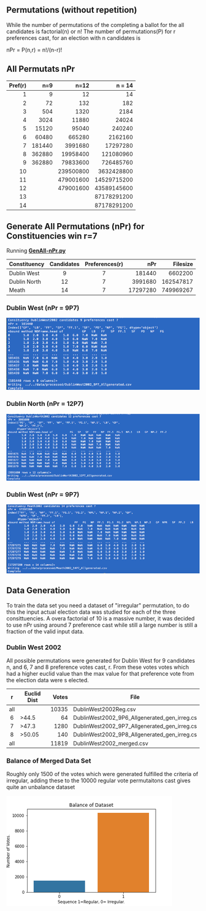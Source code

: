 ## Permutations (without repetition)
While the number of permutations of the completing a ballot for the all candidates is factorial(n) or
n!
The number of permutations(P) for r preferences cast, for an election with n candidates is

nPr = P(n,r) = n!/(n-r)!

## All Permutats nPr 

Pref(r)	| n=9	 | n=12	     | n = 14
------: |------: |---------: |-----------:
1	| 9	 | 12	     | 14
2	| 72	 | 132	     |  182
3	| 504	 | 1320	     |  2184
4	| 3024	 | 11880     |	24024
5	| 15120	 | 95040     |	240240
6	| 60480	 | 665280    |	2162160
7	| 181440 | 3991680   |	17297280
8	| 362880 | 19958400  |	121080960
9	| 362880 | 79833600  |	726485760
10	|        | 239500800 |  3632428800
11	|        | 479001600 | 14529715200
12	|        | 479001600 | 43589145600
13	|        |           | 87178291200
14	|        |	     | 87178291200

## Generate All Permutations (nPr) for Constituencies win r=7
Running **[GenAll-nPr.py](/python/py/GenAll-nPr.py)**

Constituency | Candidates | Preferences(r) |    nPr   | Filesize
-------------|:----------:| :------------: | -------: | ---------:
Dublin West  |      9     |      7         |   181440 |   6602200
Dublin North |     12     |      7         |  3991680 | 162547817
Meath        |     14     |      7         | 17297280 | 749969267


### Dublin West (nPr = 9P7)
![Dublin West Run](/images/RunGenAll-9P7.png)

### Dublin North (nPr = 12P7)
![Dublin North Run](/images/RunGenAll-12P7.png)

### Dublin West (nPr = 9P7)
![Meath Run](/images/RunGenAll-14P7.png)
## Data Generation
To train the data set you need a dataset of "irregular" permutation, to do this the input actual election data was studied for each of the three consittuencies. A overa factorial of 10 is a massive number, it was decided to use nPr using around 7 preference cast while still a large number is still a fraction of the valid input data.

### Dublin West 2002
All possible permutations were generated for Dublin West for 9 candidates n, and 6, 7 and 8 preference votes cast, r. From
these votes votes which had a higher euclid value than the max value for that preference vote from the election data were s
elected.

r   | Euclid Dist | Votes | File
:--:|-------------|------:| -------------------------------------------
all |             | 10335 | DublinWest2002Reg.csv
 6  | >44.5       | 64    | DublinWest2002_9P6_Allgenerated_gen_irreg.cs
 7  | >47.3       | 1280  | DublinWest2002_9P7_Allgenerated_gen_irreg.cs
 8  | >50.05      | 140   | DublinWest2002_9P8_Allgenerated_gen_irreg.cs
all |             | 11819 | DublinWest2002_merged.csv

### Balance of Merged Data Set
Roughly only 1500 of the votes which were generated fulfilled the criteria of irregular, adding these to the 10000 regular vote permutaitons cast gives quite an unbalance dataset

![Data Set Balance](/images/DublinWest2002_merged_dataset_balance_hist.png)
